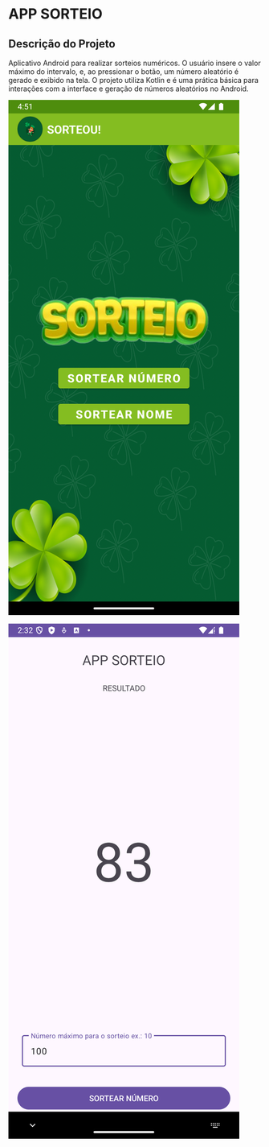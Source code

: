 # APP SORTEIO

## Descrição do Projeto
Aplicativo Android para realizar sorteios numéricos. O usuário insere o valor máximo do intervalo, e, ao pressionar o botão, um número aleatório é gerado e exibido na tela. O projeto utiliza Kotlin e é uma prática básica para interações com a interface e geração de números aleatórios no Android.

![Tela apresentada ao usuário após entrar no app.](images/tela_inicial.png)

![Tela apresentada ao usuário após este inserir o número máximo para o sorteio e clicar em SORTEAR NÚMERO no app.](images/tela_do_sorteio.png)